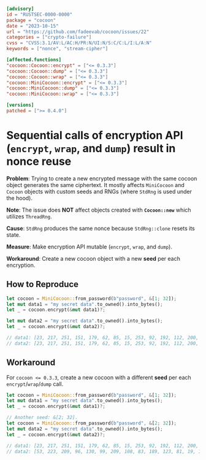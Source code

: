 ```toml
[advisory]
id = "RUSTSEC-0000-0000"
package = "cocoon"
date = "2023-10-15"
url = "https://github.com/fadeevab/cocoon/issues/22"
categories = ["crypto-failure"]
cvss = "CVSS:3.1/AV:L/AC:H/PR:N/UI:N/S:C/C:L/I:L/A:N"
keywords = ["nonce", "stream-cipher"]

[affected.functions]
"cocoon::Cocoon::encrypt" = ["<= 0.3.3"]
"cocoon::Cocoon::dump" = ["<= 0.3.3"]
"cocoon::Cocoon::wrap" = ["<= 0.3.3"]
"cocoon::MiniCocoon::encrypt" = ["<= 0.3.3"]
"cocoon::MiniCocoon::dump" = ["<= 0.3.3"]
"cocoon::MiniCocoon::wrap" = ["<= 0.3.3"]

[versions]
patched = [">= 0.4.0"]
```

# Sequential calls of encryption API (`encrypt`, `wrap`, and `dump`) result in nonce reuse

**Problem**: Trying to create a new encrypted message with the same cocoon
object generates the same ciphertext. It mostly affects `MiniCocoon` and
`Cocoon` objects with custom seeds and RNGs (where `StdRng` is used under
the hood).

**Note**: The issue does **NOT** affect objects created with **`Cocoon::new`**
which utilizes `ThreadRng`.

**Cause**: `StdRng` produces the same nonce because `StdRng::clone` resets its
state.

**Measure**: Make encryption API mutable (`encrypt`, `wrap`, and `dump`).

**Workaround**: Create a new cocoon object with a new **seed** per each
encryption.

## How to Reproduce

```rust
let cocoon = MiniCocoon::from_password(b"password", &[1; 32]);
let mut data1 = "my secret data".to_owned().into_bytes();
let _ = cocoon.encrypt(&mut data1)?;

let mut data2 = "my secret data".to_owned().into_bytes();
let _ = cocoon.encrypt(&mut data2)?;

// data1: [23, 217, 251, 151, 179, 62, 85, 15, 253, 92, 192, 112, 200, 52]
// data2: [23, 217, 251, 151, 179, 62, 85, 15, 253, 92, 192, 112, 200, 52]
```

## Workaround

For `cocoon <= 0.3.3`, create a new cocoon with a different **seed**
per each `encrypt`/`wrap`/`dump` call.

```rust
let cocoon = MiniCocoon::from_password(b"password", &[1; 32]);
let mut data1 = "my secret data".to_owned().into_bytes();
let _ = cocoon.encrypt(&mut data1)?;

// Another seed: &[2; 32].
let cocoon = MiniCocoon::from_password(b"password", &[2; 32]);
let mut data2 = "my secret data".to_owned().into_bytes();
let _ = cocoon.encrypt(&mut data2)?;

// data1: [23, 217, 251, 151, 179, 62, 85, 15, 253, 92, 192, 112, 200, 52]
// data2: [53, 223, 209, 96, 130, 99, 209, 108, 83, 189, 123, 81, 19, 1]
```
